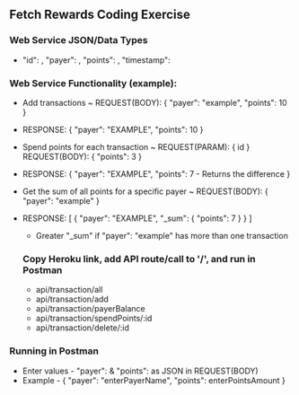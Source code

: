 ## Fetch Rewards Coding Exercise

### Web Service JSON/Data Types

- "id": <integer>,
  "payer": <string>,
  "points": <integer>,
  "timestamp": <dateTime>

### Web Service Functionality (example):

- Add transactions ~ REQUEST(BODY): { "payer": "example", "points": 10 }
- RESPONSE: {
  "payer": "EXAMPLE",
  "points": 10
  }
- Spend points for each transaction ~ REQUEST(PARAM): { id }
  REQUEST(BODY): { "points": 3 }
- RESPONSE: {
  "payer": "EXAMPLE",
  "points": 7 - Returns the difference
  }
- Get the sum of all points for a specific payer ~ REQUEST(BODY): { "payer": "example" }
- RESPONSE: [
  {
  "payer": "EXAMPLE",
  "_sum": {
  "points": 7
  }
  }
  ]

  - Greater "\_sum" if "payer": "example" has more than one transaction

  ### Copy Heroku link, add API route/call to '/', and run in Postman

  - api/transaction/all
  - api/transaction/add
  - api/transaction/payerBalance
  - api/transaction/spendPoints/:id
  - api/transaction/delete/:id

### Running in Postman

- Enter values - "payer": <string> & "points": <integer> as JSON in REQUEST(BODY)
- Example - { "payer": "enterPayerName", "points": enterPointsAmount }
